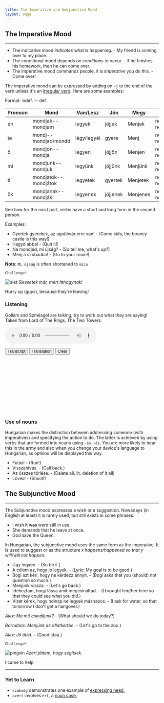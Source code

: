 ```yaml
---
title: The Imperative and Subjunctive Mood
layout: page
---
```


## The Imperative Mood
---

* The indicative mood *indicates* what is happening. - My friend is coming over to my place.
* The conditional mood depends on *conditions* to occur. - If he finishes his homework, then he can come over.
* The imperative mood commands people, it is *imperative* you do this. - Come over!

The imperative mood can be expressed by adding on `-j` to the end of the verb unless it's an [irregular verb](https://magyartanulas.github.io/infinitive_negation/). Here are some examples:

Format: indef. -- def.

| Pronoun | Mond                  | Van/Lesz    | Jön      | Megy     | Néz                 |
|---------|-----------------------|-------------|----------|----------|---------------------|
| én      | mondjak--mondjam      | legyek      | jöjjek   | Menjek   |  nézzek--nézzem     |
| te      | mondj--mondjad/mondd  | légy/legyél | gyere    | Menj     |  nézz--nézzed/nézd  |
| ő       | mondjon--mondja       | legyen      | jöjjön   | Menjen   |  nézzen--nézze      |
| mi      | mondjunk--mondjuk     | legyünk     | jöjjünk  | Menjünk  |  nézzünk--nézzük    |
| ti      | mondjatok--mondjátok  | legyetek    | gyertek  | Menjetek |  nézzetek--nézzétek |
| ők      | mondjanak--mondják    | legyenek    | jöjjenek | Menjenek |  nézzenek--nézzék   |

See how for the most part, verbs have a short and long form in the second person.

Examples:

* Gyertek gyerekek, az ugrálóvár erre van! - (Come kids, the bouncy castle is this way!)
* Hagyd abba! - (Quit it!)
* Na mondjad, mi újság? - (So tell me, what's up?)
* Menj a szobádba! - (Go to your room!)

**Note:** `Mi újság` is often shortened to `mizu`

`Challenge!`

![siet](https://magyartanulas.github.io/public/hurry.png)
*Siessetek már, mert itthagynak!*

<span class="spoiler">Hurry up (guys), because they're leaving!</span>

### Listening

Gollam and Szméagol are talking, try to work out what they are saying! Taken from Lord of The Rings, The Two Towers.

<audio controls><source src="https://magyartanulas.github.io/public/gazda.mp3" type="audio/mpeg">Your browser does not support the audio element.</audio>

<script type = "text/javascript">

function check_reveal(button) {
    
    var hun = document.getElementById("transcript");
    var eng = document.getElementById("translation");
    var none = document.getElementById("none");
 
    if (button === 'transcript') {
        
        if (hun.style.display === "none" && eng.style.display === "none") {
            none.style.display = "none";
            hun.style.display = "block";
        }else if (hun.style.display === "none" && eng.style.display === "block") {
            none.style.display = "none";
            eng.style.display = "none";
            hun.style.display = "block";
        }
    }else if (button === 'translation')
 
        if (eng.style.display === "none" && hun.style.display === "none") {
            none.style.display = "none";
            eng.style.display = "block";
        }else if (eng.style.display === "none" && hun.style.display === "block") {
            none.style.display = "none";
            hun.style.display = "none";
            eng.style.display = "block";
        }
}

function clearAll() {

    var hun = document.getElementById("transcript");
    var eng = document.getElementById("translation");
    hun.style.display = "none";
    eng.style.display = "none";
    none.style.display = "block";
}

</script>

<span>
<button type="button" onclick="check_reveal('transcript')">Transcript</button>
<button type="button" onclick="check_reveal('translation')">Translation</button>
<button type="button" onclick="clearAll()">Clear</button>
</span>

<div id = "transcript" style ="display:none">
G: Mondd, hol lennél nélkülem?! Gollam, Gollam! Megóvtalak! Igen, én! Nekem köszönhetjük, hogy itt vagyunk!<br/>
Sz: Ez már nem igaz!<br/>
G: Mit mondtál?<br/>
Sz: Ránk most már gazda vigyáz, és rád nincs szükség.<br/>
G: Mi?<br/>
Sz: Menj el és ne gyere többet vissza!<br/>
G: Nem!<br/>
Sz: Menj el és ne gyere többet vissza!<br/>
G: *Morog*<br/>
Sz: Menj el és ne gyere többé vissza!<br/>
</div>

<div id = "translation" style ="display:none">
G: Tell me, where would you be without me?! Gollam, Gollam! I saved you! Yes, me! We can thank me that we are here!<br/>
Sz: That's not true anymore!<br/>
G: What did you say?<br/>
Sz: Master looks after us now, and so you aren't required.<br/>
G: What?<br/>
Sz: Go away and don't come back anymore!<br/>
G: No!<br/>
Sz: Go away and don't come back anymore!<br/>
G: *Growls*<br/>
Sz: Go away and don't ever come back!<br/>
</div>

<div id = "none" style ="display:block">
<br/>
<br/>
<br/>
<br/>
<br/>
<br/>
<br/>
<br/>
<br/>
<br/>
<br/>
</div>

### Use of nouns

Hungarian makes the distinction between addressing someone (with imperatives) and specifying the action to do. The latter is achieved by using verbs that are formed into nouns using `-ás,-és`. You are more likely to hear this in the army and also when you change your device's language to Hungarian, as options will be displayed this way.

* Futás! - (Run!)
* Visszahivás. - (Call back.)
* Az összes törlése. - (Delete all. lit. deletion of it all)
* Lövés! - (Shoot!) 

## The Subjunctive Mood 
---

The Subjunctive mood expresses a wish or a suggestion. Nowadays (in English at least) it is rarely used, but still exists in some phrases.

* I wish it ~~was~~ were still in use.
* She demands that he leave at once.
* God save the Queen.

In Hungarian, the subjunctive mood uses the same form as the imperative. It is used to suggest or as the structure *x happens/happened so that y will/will not happen.*

* Úgy legyen. - (So be it.)
* A célom az, hogy jó legyek. - ([Lyric:](http://www.zeneszoveg.hu/dalszoveg/56267/rajzfilm-slagerek/pokemon---indigo-liga---szerezd-meg-hat-mind-zeneszoveg.html) My goal is to be good.)
* Bogi azt kéri, hogy ne kérdezz annyit. - (Bogi asks that you (should) not question so much.)
* Menjünk vissza. - (Let's go back.)
* Idehoztam, hogy lássa amit megcsináltad. - (I brought him/her here so that they could see what you did.)
* Vizet kérek, hogy holnap ne legyek másnapos. - (I ask for water, so that tomorrow I don't get a hangover.)

*Alex: Ma mit csináljunk?* - (What should we do today?)

*Barnabás: Menjünk az állatkertbe.* - (Let's go to the zoo.)

*Alex: Jó ötlet.* - (Good idea.)

`Challenge!`

![pingvin](https://magyartanulas.github.io/public/pals.png)
*Azért jöttem, hogy segítsek.*

<span class="spoiler">I came to help</span>

---

### Yet to Learn

* `szükség` demonstrates one example of [expressing need.](https://magyartanulas.github.io/expressing_need/)
* `azért` involves `ért`, a [noun case.](https://magyartanulas.github.io/noun_case_summary/)
